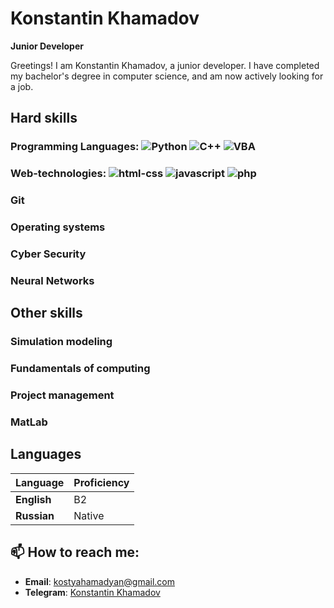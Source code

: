 # Konstantin Khamadov

**Junior Developer**

Greetings! I am Konstantin Khamadov, a junior developer. I have completed my bachelor's degree in computer science, and am now actively looking for a job.

## Hard skills

### **Programming Languages**: ![Python](https://img.shields.io/badge/PHP-777BB4?style=for-the-badge&logo=php&logoColor=white) ![C++](https://img.shields.io/badge/JavaScript-F7DF1E?style=for-the-badge&logo=javascript&logoColor=black) ![VBA](https://img.shields.io/badge/SQL-003B57?style=for-the-badge&logo=sqlite&logoColor=white)

### **Web-technologies**: ![html-css](https://img.shields.io/badge/html-css-blue?style=for-the-badge) ![javascript](https://img.shields.io/badge/javascript-yellow?style=for-the-badge) ![php](https://img.shields.io/badge/php-purple?style=for-the-badge)

### **Git**

### **Operating systems**

### **Cyber Security**

### **Neural Networks**

## Other skills

### **Simulation modeling**

### **Fundamentals of computing**

### **Project management**

### **MatLab**

## Languages

| Language          | Proficiency                                         |
|-------------------|-----------------------------------------------------|
| **English**       | B2                                                  |
| **Russian**       | Native                                              |

## 📫 How to reach me:
- **Email**: [kostyahamadyan@gmail.com](mailto:kostyahamadyan@gmail.com)
- **Telegram**: [Konstantin Khamadov](https://t.me/kostyahamadyan)
